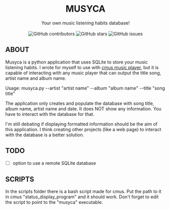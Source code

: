 <div align="center">
  <h1 align="center">MUSYCA</h1>

  <p align="center">
    Your own music listening habits database!<br><br>
    <img alt="GitHub contributors" src="https://img.shields.io/github/contributors/crdpa/musyca?style=for-the-badge">
    <img alt="GitHub stars" src="https://img.shields.io/github/stars/crdpa/musyca?style=for-the-badge">
    <img alt="GitHub issues" src="https://img.shields.io/github/issues/crdpa/musyca?style=for-the-badge"><br>
  </p>
</div>

## ABOUT

Musyca is a python application that uses SQLite to store your music listening habits. I wrote for myself to use with [cmus music player](https://cmus.github.io/), but it is capable of interacting with any music player that can output the title song, artist name and album name.

Usage:
    musyca.py --artist "artist name" --album "album name" --title "song title"

The application only creates and populate the database with song title, album name, artist name and date. It does NOT show any information. You have to interact with the database for that.

I'm still debating if displaying formatted information should be the aim of this application. I think creating other projects (like a web page) to interact with the database is a better solution.

## TODO
- [ ] option to use a remote SQLite database

## SCRIPTS

In the scripts folder there is a bash script made for cmus. Put the path to it in cmus "status_display_program" and it should work. Don't forget to edit the script to point to the "musyca" executable.
